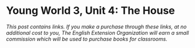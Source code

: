 # Young World 3, Unit 4: The House
*This post contains links. If you make a purchase through these links, at no additional cost to you, The English Extension Organization will earn a small commission which will be used to purchase books for classrooms.*
<!--stackedit_data:
eyJoaXN0b3J5IjpbNTQ0MzM2ODc2LC0xMTMxODAzMTU2XX0=
-->